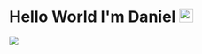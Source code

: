 # Hello World I'm Daniel  <img src="https://media.giphy.com/media/hvRJCLFzcasrR4ia7z/giphy.gif" width="25px"/>


<img src="https://github-readme-stats.vercel.app/api?username=daniel-alejober&show_icons=true&theme=radical"/>


